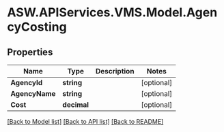 # ASW.APIServices.VMS.Model.AgencyCosting
## Properties

Name | Type | Description | Notes
------------ | ------------- | ------------- | -------------
**AgencyId** | **string** |  | [optional] 
**AgencyName** | **string** |  | [optional] 
**Cost** | **decimal** |  | [optional] 

[[Back to Model list]](../README.md#documentation-for-models) [[Back to API list]](../README.md#documentation-for-api-endpoints) [[Back to README]](../README.md)


